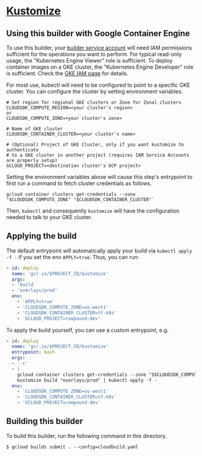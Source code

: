 # [Kustomize](https://github.com/kubernetes-sigs/kustomize)

## Using this builder with Google Container Engine

To use this builder, your
[builder service account](https://cloud.google.com/cloud-build/docs/how-to/service-account-permissions)
will need IAM permissions sufficient for the operations you want to perform. For
typical read-only usage, the "Kubernetes Engine Viewer" role is sufficient. To
deploy container images on a GKE cluster, the "Kubernetes Engine Developer" role
is sufficient. Check the
[GKE IAM page](https://cloud.google.com/container-engine/docs/iam-integration)
for details.

For most use, kubectl will need to be configured to point to a specific GKE
cluster. You can configure the cluster by setting environment variables.

    # Set region for regional GKE clusters or Zone for Zonal clusters
    CLOUDSDK_COMPUTE_REGION=<your cluster's region>
    or
    CLOUDSDK_COMPUTE_ZONE=<your cluster's zone>

    # Name of GKE cluster
    CLOUDSDK_CONTAINER_CLUSTER=<your cluster's name>

    # (Optional) Project of GKE Cluster, only if you want kustomize to authenticate
    # to a GKE cluster in another project (requires IAM Service Accounts are properly setup)
    GCLOUD_PROJECT=<destination cluster's GCP project>

Setting the environment variables above will cause this step's entrypoint to
first run a command to fetch cluster credentials as follows.

    gcloud container clusters get-credentials --zone "$CLOUDSDK_COMPUTE_ZONE" "$CLOUDSDK_CONTAINER_CLUSTER"`

Then, `kubectl` and consequently `kustomize` will have the configuration needed to talk to your GKE cluster.

## Applying the build

The default entrypoint will automatically apply your build via `kubectl apply -f -` if you set the env `APPLY=true`. Thus, you can run:

```yaml
- id: deploy
  name: 'gcr.io/$PROJECT_ID/kustomize'
  args:
  - 'build'
  - 'overlays/prod'
  env:
    - 'APPLY=true'
    - 'CLOUDSDK_COMPUTE_ZONE=us-west1'
    - 'CLOUDSDK_CONTAINER_CLUSTER=tf-k8s'
    - 'GCLOUD_PROJECT=compound-dev'
```

To apply the build yourself, you can use a custom entrypoint, e.g.

```yaml
- id: deploy
  name: 'gcr.io/$PROJECT_ID/kustomize'
  entrypoint: bash
  args:
  - '-c'
  - |
    gcloud container clusters get-credentials --zone "$$CLOUDSDK_COMPUTE_ZONE" "$$CLOUDSDK_CONTAINER_CLUSTER"
    kustomize build "overlays/prod" | kubectl apply -f -  
  env:
    - 'CLOUDSDK_COMPUTE_ZONE=us-west1'
    - 'CLOUDSDK_CONTAINER_CLUSTER=tf-k8s'
    - 'GCLOUD_PROJECT=compound-dev'
```

## Building this builder

To build this builder, run the following command in this directory.

    $ gcloud builds submit . --config=cloudbuild.yaml
